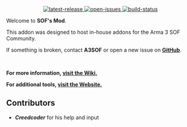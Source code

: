 <p align="center">
	<!-- <img src="https://raw.githubusercontent.com/jschmidt92/sof-launcher/master/images/logo.png"> -->
	<a href="https://github.com/A3SOF/mod/releases/latest">
		<img src="https://img.shields.io/github/v/release/A3SOF/mod?label=latest%20release" alt="latest-release">
	</a>
		<a href="https://github.com/A3SOF/mod/issues">
		<img src="https://img.shields.io/github/issues/A3SOF/mod" alt="open-issues">
	</a>
	<a href="https://github.com/A3SOF/mod/actions/workflows/build.yml">
		<img src="https://img.shields.io/github/actions/workflow/status/A3SOF/mod/build.yml?branch=master" alt="build-status">
	</a>
</p>

Welcome to **SOF's Mod**.

This addon was designed to host in-house addons for the Arma 3 SOF Community.

If something is broken, contact **A3SOF** or open a new issue on **[GitHub](https://github.com/A3SOF/mod/issues)**.

</br>

**For more information, [visit the Wiki.](https://a3sof.org/knowledgebase)**

**For additional tools, [visit the Website.](https://a3sof.org)**

## Contributors

- **_Creedcoder_** for his help and input
